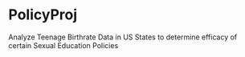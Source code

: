 # PolicyProj
Analyze Teenage Birthrate Data in US States to determine efficacy of certain Sexual Education Policies
